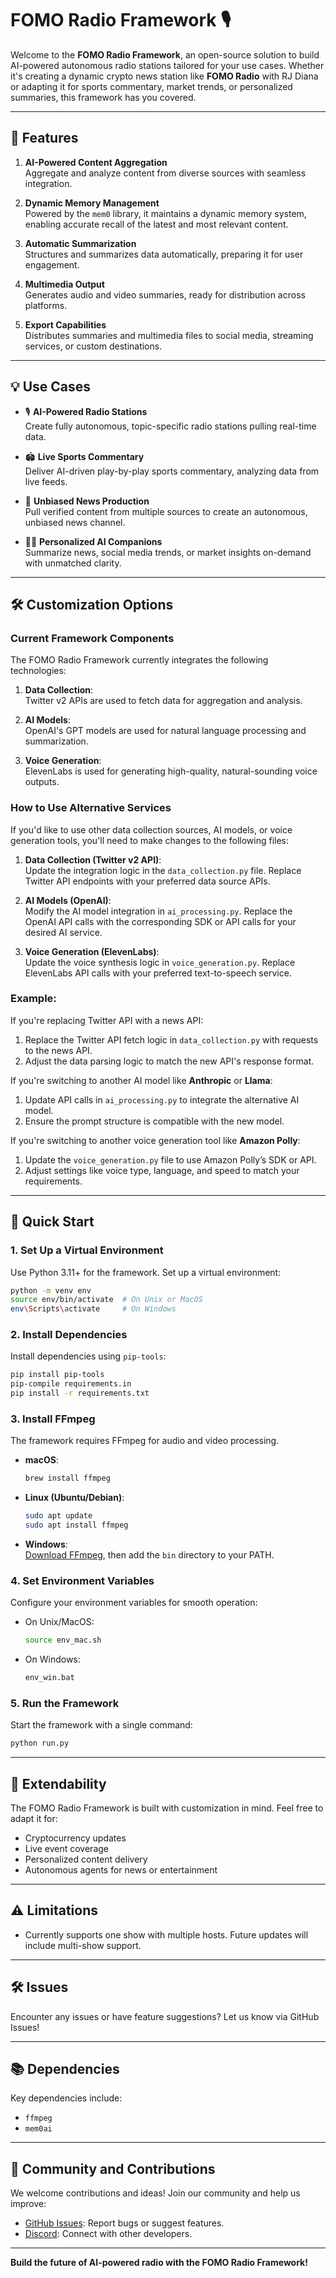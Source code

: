 
# FOMO Radio Framework 🎙️

Welcome to the **FOMO Radio Framework**, an open-source solution to build AI-powered autonomous radio stations tailored for your use cases. Whether it's creating a dynamic crypto news station like **FOMO Radio** with RJ Diana or adapting it for sports commentary, market trends, or personalized summaries, this framework has you covered.

---

## 🌟 Features

1. **AI-Powered Content Aggregation**  
   Aggregate and analyze content from diverse sources with seamless integration.

2. **Dynamic Memory Management**  
   Powered by the `mem0` library, it maintains a dynamic memory system, enabling accurate recall of the latest and most relevant content.

3. **Automatic Summarization**  
   Structures and summarizes data automatically, preparing it for user engagement.

4. **Multimedia Output**  
   Generates audio and video summaries, ready for distribution across platforms.

5. **Export Capabilities**  
   Distributes summaries and multimedia files to social media, streaming services, or custom destinations.

---

## 💡 Use Cases

- 🎙️ **AI-Powered Radio Stations**  
   Create fully autonomous, topic-specific radio stations pulling real-time data.
   
- 🏟️ **Live Sports Commentary**  
   Deliver AI-driven play-by-play sports commentary, analyzing data from live feeds.

- 📰 **Unbiased News Production**  
   Pull verified content from multiple sources to create an autonomous, unbiased news channel.

- 🧑‍💻 **Personalized AI Companions**  
   Summarize news, social media trends, or market insights on-demand with unmatched clarity.

---

## 🛠️ Customization Options

### Current Framework Components
The FOMO Radio Framework currently integrates the following technologies:

1. **Data Collection**:  
   Twitter v2 APIs are used to fetch data for aggregation and analysis.

2. **AI Models**:  
   OpenAI's GPT models are used for natural language processing and summarization.

3. **Voice Generation**:  
   ElevenLabs is used for generating high-quality, natural-sounding voice outputs.

### How to Use Alternative Services
If you'd like to use other data collection sources, AI models, or voice generation tools, you'll need to make changes to the following files:

1. **Data Collection (Twitter v2 API)**:  
   Update the integration logic in the `data_collection.py` file. Replace Twitter API endpoints with your preferred data source APIs.

2. **AI Models (OpenAI)**:  
   Modify the AI model integration in `ai_processing.py`. Replace the OpenAI API calls with the corresponding SDK or API calls for your desired AI service.

3. **Voice Generation (ElevenLabs)**:  
   Update the voice synthesis logic in `voice_generation.py`. Replace ElevenLabs API calls with your preferred text-to-speech service.

### Example:
If you're replacing Twitter API with a news API:  
1. Replace the Twitter API fetch logic in `data_collection.py` with requests to the news API.
2. Adjust the data parsing logic to match the new API's response format.

If you're switching to another AI model like **Anthropic** or **Llama**:  
1. Update API calls in `ai_processing.py` to integrate the alternative AI model.
2. Ensure the prompt structure is compatible with the new model.

If you're switching to another voice generation tool like **Amazon Polly**:  
1. Update the `voice_generation.py` file to use Amazon Polly’s SDK or API.  
2. Adjust settings like voice type, language, and speed to match your requirements.

---

## 🚀 Quick Start

### 1. **Set Up a Virtual Environment**
Use Python 3.11+ for the framework. Set up a virtual environment:

```bash
python -m venv env
source env/bin/activate  # On Unix or MacOS
env\Scripts\activate     # On Windows
```

### 2. **Install Dependencies**
Install dependencies using `pip-tools`:

```bash
pip install pip-tools
pip-compile requirements.in
pip install -r requirements.txt
```

### 3. **Install FFmpeg**
The framework requires FFmpeg for audio and video processing.

- **macOS**:  
  ```bash
  brew install ffmpeg
  ```
- **Linux (Ubuntu/Debian)**:  
  ```bash
  sudo apt update
  sudo apt install ffmpeg
  ```
- **Windows**:  
  [Download FFmpeg](https://ffmpeg.org/download.html), then add the `bin` directory to your PATH.

### 4. **Set Environment Variables**
Configure your environment variables for smooth operation:

- On Unix/MacOS:  
  ```bash
  source env_mac.sh
  ```
- On Windows:  
  ```bash
  env_win.bat
  ```

### 5. **Run the Framework**
Start the framework with a single command:  
```bash
python run.py
```

---

## 🎯 Extendability

The FOMO Radio Framework is built with customization in mind. Feel free to adapt it for:
- Cryptocurrency updates
- Live event coverage
- Personalized content delivery
- Autonomous agents for news or entertainment

---

## ⚠️ Limitations
- Currently supports one show with multiple hosts. Future updates will include multi-show support.

---

## 🛠️ Issues
Encounter any issues or have feature suggestions? Let us know via GitHub Issues!

---

## 📚 Dependencies
Key dependencies include:
- `ffmpeg`
- `mem0ai`

---

## 🤝 Community and Contributions
We welcome contributions and ideas! Join our community and help us improve:

- [GitHub Issues](#): Report bugs or suggest features.
- [Discord](#): Connect with other developers.

---

**Build the future of AI-powered radio with the FOMO Radio Framework!**

